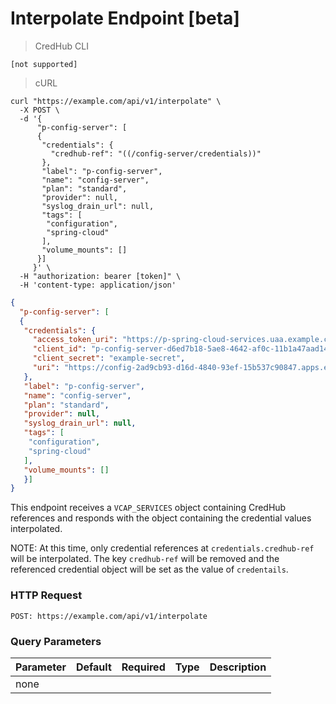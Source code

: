 # Interpolate Endpoint [beta]

> CredHub CLI

```shell
[not supported]
```

> cURL

```shell
curl "https://example.com/api/v1/interpolate" \
  -X POST \
  -d '{ 
      "p-config-server": [
      {
       "credentials": {
         "credhub-ref": "((/config-server/credentials))"
       },
       "label": "p-config-server",
       "name": "config-server",
       "plan": "standard",
       "provider": null,
       "syslog_drain_url": null,
       "tags": [
        "configuration",
        "spring-cloud"
       ],
       "volume_mounts": []
      }]
     }' \
  -H "authorization: bearer [token]" \
  -H 'content-type: application/json'
```

```json
{
  "p-config-server": [
  {
   "credentials": {
     "access_token_uri": "https://p-spring-cloud-services.uaa.example.com/oauth/token",
     "client_id": "p-config-server-d6ed7b18-5ae8-4642-af0c-11b1a47aad14",
     "client_secret": "example-secret",
     "uri": "https://config-2ad9cb93-d16d-4840-93ef-15b537c90847.apps.example.com"
   },
   "label": "p-config-server",
   "name": "config-server",
   "plan": "standard",
   "provider": null,
   "syslog_drain_url": null,
   "tags": [
    "configuration",
    "spring-cloud"
   ],
   "volume_mounts": []
   }]
}
```

This endpoint receives a `VCAP_SERVICES` object containing CredHub references and responds with the object containing the credential values interpolated.

NOTE: At this time, only credential references at `credentials.credhub-ref` will be interpolated. The key `credhub-ref` will be removed and the referenced credential object will be set as the value of `credentails`.

### HTTP Request

`POST: https://example.com/api/v1/interpolate`

### Query Parameters

Parameter | Default | Required | Type | Description
--------- | --------- | --------- | --------- | -----------
none | | | |
